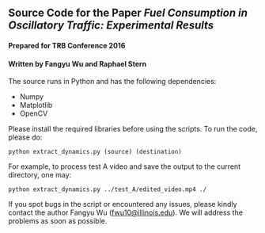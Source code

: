 ## Source Code for the Paper *Fuel Consumption in Oscillatory Traffic: Experimental Results*
#### Prepared for TRB Conference 2016
#### Written by Fangyu Wu and Raphael Stern

The source runs in Python and has the following dependencies:
+ Numpy
+ Matplotlib
+ OpenCV

Please install the required libraries before using the scripts. To run the code, please do:

`python extract_dynamics.py (source) (destination)`

For example, to process test A video and save the output to the current directory, one may:

`python extract_dynamics.py ../test_A/edited_video.mp4 ./`

If you spot bugs in the script or encountered any issues, please kindly contact the author Fangyu Wu (fwu10@illinois.edu). We will address the problems as soon as possible. 
